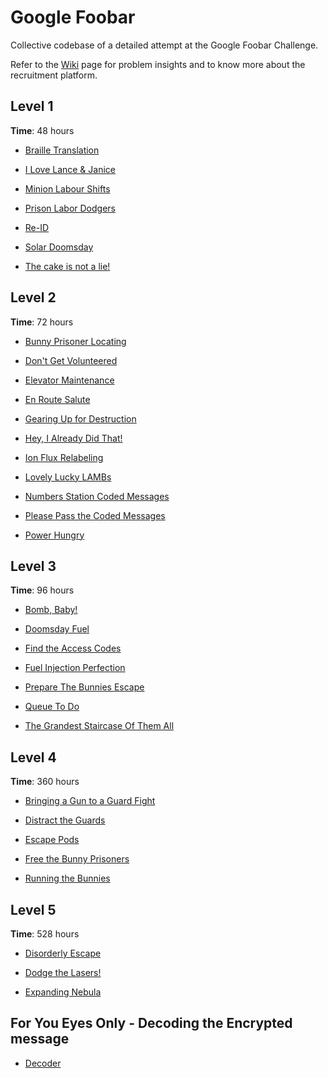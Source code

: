 # Google Foobar
Collective codebase of a detailed attempt at the Google Foobar Challenge. 

Refer to the [Wiki](https://github.com/leander-dsouza/Google_Foobar_2020/wiki) page for problem insights and to know more about the recruitment platform.

## Level 1
**Time**: 48 hours

   * [Braille Translation](https://github.com/leander-dsouza/Google_Foobar_2020/tree/master/Level%201/braille-translation)
   
   * [I Love Lance & Janice](https://github.com/leander-dsouza/Google_Foobar_2020/tree/master/Level%201/i-love-lance-janice)
   
   * [Minion Labour Shifts](https://github.com/leander-dsouza/Google_Foobar_2020/tree/master/Level%201/minion-labor-shifts)
   
   * [Prison Labor Dodgers](https://github.com/leander-dsouza/Google_Foobar_2020/tree/master/Level%201/prison-labor-dodgers)
   
   * [Re-ID](https://github.com/leander-dsouza/Google_Foobar_2020/tree/master/Level%201/re-id)
   
   * [Solar Doomsday](https://github.com/leander-dsouza/Google_Foobar_2020/tree/master/Level%201/solar-doomsday)
   
   * [The cake is not a lie!](https://github.com/leander-dsouza/Google_Foobar_2020/tree/master/Level%201/the-cake-is-not-a-lie)

## Level 2
**Time**: 72 hours

   * [Bunny Prisoner Locating](https://github.com/leander-dsouza/Google_Foobar_2020/tree/master/Level%202/bunny-prisoner-locating)
   
   * [Don't Get Volunteered](https://github.com/leander-dsouza/Google_Foobar_2020/tree/master/Level%202/dont-get-volunteered)
   
   * [Elevator Maintenance](https://github.com/leander-dsouza/Google_Foobar_2020/tree/master/Level%202/elevator-maintenance)
   
   * [En Route Salute](https://github.com/leander-dsouza/Google_Foobar_2020/tree/master/Level%202/en-route-salute)
   
   * [Gearing Up for Destruction](https://github.com/leander-dsouza/Google_Foobar_2020/tree/master/Level%202/gearing-up-for-destruction)
   
   * [Hey, I Already Did That!](https://github.com/leander-dsouza/Google_Foobar_2020/tree/master/Level%202/hey-i-already-did-that)
   
   * [Ion Flux Relabeling](https://github.com/leander-dsouza/Google_Foobar_2020/tree/master/Level%202/ion-flux-relabeling)
   
   * [Lovely Lucky LAMBs](https://github.com/leander-dsouza/Google_Foobar_2020/tree/master/Level%202/lovely-lucky-lambs)
    
   * [Numbers Station Coded Messages](https://github.com/leander-dsouza/Google_Foobar_2020/tree/master/Level%202/numbers-station-coded-messages)
   
   * [Please Pass the Coded Messages](https://github.com/leander-dsouza/Google_Foobar_2020/tree/master/Level%202/please-pass-the-coded-messages)
   
   * [Power Hungry](https://github.com/leander-dsouza/Google_Foobar_2020/tree/master/Level%202/power-hungry)
   

## Level 3
**Time**: 96 hours

   * [Bomb, Baby!](https://github.com/leander-dsouza/Google_Foobar_2020/tree/master/Level%203/bomb-baby)
   
   * [Doomsday Fuel](https://github.com/leander-dsouza/Google_Foobar_2020/tree/master/Level%203/doomsday-fuel)
   
   * [Find the Access Codes](https://github.com/leander-dsouza/Google_Foobar_2020/tree/master/Level%203/find-the-access-codes)
   
   * [Fuel Injection Perfection](https://github.com/leander-dsouza/Google_Foobar_2020/tree/master/Level%203/fuel-injection-perfection)
   
   * [Prepare The Bunnies Escape](https://github.com/leander-dsouza/Google_Foobar_2020/tree/master/Level%203/prepare-the-bunnies-escape)

   * [Queue To Do](https://github.com/leander-dsouza/Google_Foobar_2020/tree/master/Level%203/queue-to-do)
   
   * [The Grandest Staircase Of Them All](https://github.com/leander-dsouza/Google_Foobar_2020/tree/master/Level%203/the-grandest-staircase-of-them-all)
   

## Level 4
**Time**: 360 hours

   * [Bringing a Gun to a Guard Fight](https://github.com/leander-dsouza/Google_Foobar_2020/tree/master/Level%204/bringing-a-gun-to-a-guard-fight)

   * [Distract the Guards](https://github.com/leander-dsouza/Google_Foobar_2020/tree/master/Level%204/distract-the-guards)
   
   * [Escape Pods](https://github.com/leander-dsouza/Google_Foobar_2020/tree/master/Level%204/escape-pods)
   
   * [Free the Bunny Prisoners](https://github.com/leander-dsouza/Google_Foobar_2020/tree/master/Level%204/free-the-bunny-prisoners)
   
   * [Running the Bunnies](https://github.com/leander-dsouza/Google_Foobar_2020/tree/master/Level%204/running-with-bunnies)


## Level 5
**Time**: 528 hours
   
   * [Disorderly Escape](https://github.com/leander-dsouza/Google_Foobar_2020/tree/master/Level%205/disorderly-step)
   
   * [Dodge the Lasers!](https://github.com/leander-dsouza/Google_Foobar_2020/tree/master/Level%205/dodge-the-lasers)
   
   * [Expanding Nebula](https://github.com/leander-dsouza/Google_Foobar_2020/tree/master/Level%205/expanding-nebula)


## For You Eyes Only - Decoding the Encrypted message

   * [Decoder](https://github.com/leander-dsouza/Google_Foobar_2020/blob/master/For%20Your%20Eyes%20Only/decoder.py)
